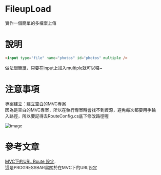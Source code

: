 # FileupLoad
實作一個簡單的多檔案上傳

# 說明
```html
<input type="file" name="photos" id="photos" multiple />
```  
做法很簡單，只要在input上加入multiple就可以囉~

# 注意事項
專案建立：建立空白的MVC專案 <br/>
因為是空白的MVC專案，所以在執行專案時會找不到資源，避免每次都要用手輸入路徑，所以要記得去RouteConfig.cs底下修改路徑喔

![image](https://user-images.githubusercontent.com/30917086/101300200-c3a7a000-386f-11eb-8f5f-decc28cea678.png)

# 參考文章
[MVC下的URL Route 設定](https://progressbar.tw/posts/105).<br/>
這是PROGRESSBAR寫關於在MVC下的URL設定
